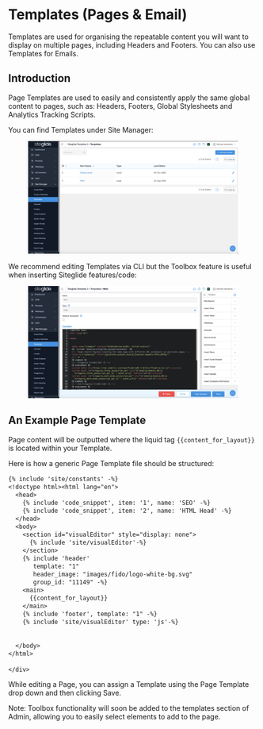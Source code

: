 # Templates (Pages & Email)

Templates are used for organising the repeatable content you will want to display on multiple pages, including Headers and Footers. You can also use Templates for Emails.

## Introduction

Page Templates are used to easily and consistently apply the same global content to pages, such as: Headers, Footers, Global Stylesheets and Analytics Tracking Scripts.

You can find Templates under Site Manager:

<figure><img src="../.gitbook/assets/Siteglide-Site-Manager-Page-Templates-List.png" alt=""><figcaption></figcaption></figure>

We recommend editing Templates via CLI but the Toolbox feature is useful when inserting Siteglide features/code:

<figure><img src="../.gitbook/assets/Siteglide-Site-Manager-Page-Template.png" alt=""><figcaption></figcaption></figure>

## An Example Page Template

Page content will be outputted where the liquid tag `{{content_for_layout}}` is located within your Template.

Here is how a generic Page Template file should be structured:

```liquid
{% include 'site/constants' -%}
<!doctype html><html lang="en">
  <head>
    {% include 'code_snippet', item: '1', name: 'SEO' -%}
    {% include 'code_snippet', item: '2', name: 'HTML Head' -%}
  </head>
  <body>
    <section id="visualEditor" style="display: none">
      {% include 'site/visualEditor'-%}
    </section>
    {% include 'header'
       template: "1"
       header_image: "images/fido/logo-white-bg.svg"
       group_id: "11149" -%}
    <main>
      {{content_for_layout}}
    </main>
    {% include 'footer', template: "1" -%}
    {% include 'site/visualEditor' type: 'js'-%}


  </body>
</html>

</div>
```

While editing a Page, you can assign a Template using the Page Template drop down and then clicking Save.

Note: Toolbox functionality will soon be added to the templates section of Admin, allowing you to easily select elements to add to the page.
